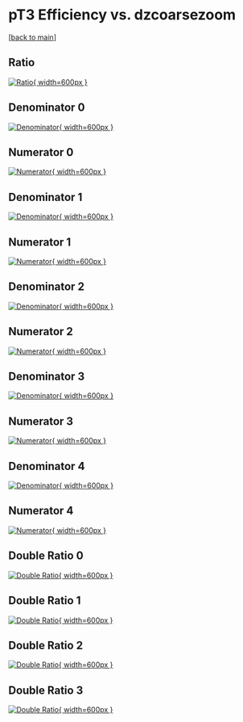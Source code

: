 # pT3 Efficiency vs. dzcoarsezoom

[[back to main](./)]



## Ratio

[![Ratio](../mtv/var/pT3_vtr_211_1_eff_dzcoarsezoom.png){ width=600px }](../mtv/var/pT3_vtr_211_1_eff_dzcoarsezoom.pdf)

## Denominator 0

[![Denominator](../mtv/den/pT3_vtr_211_1_eff_dzcoarsezoom_den0.png){ width=600px }](../mtv/den/pT3_vtr_211_1_eff_dzcoarsezoom_den0.pdf)

## Numerator 0

[![Numerator](../mtv/num/pT3_vtr_211_1_eff_dzcoarsezoom_num0.png){ width=600px }](../mtv/num/pT3_vtr_211_1_eff_dzcoarsezoom_num0.pdf)

## Denominator 1

[![Denominator](../mtv/den/pT3_vtr_211_1_eff_dzcoarsezoom_den1.png){ width=600px }](../mtv/den/pT3_vtr_211_1_eff_dzcoarsezoom_den1.pdf)

## Numerator 1

[![Numerator](../mtv/num/pT3_vtr_211_1_eff_dzcoarsezoom_num1.png){ width=600px }](../mtv/num/pT3_vtr_211_1_eff_dzcoarsezoom_num1.pdf)

## Denominator 2

[![Denominator](../mtv/den/pT3_vtr_211_1_eff_dzcoarsezoom_den2.png){ width=600px }](../mtv/den/pT3_vtr_211_1_eff_dzcoarsezoom_den2.pdf)

## Numerator 2

[![Numerator](../mtv/num/pT3_vtr_211_1_eff_dzcoarsezoom_num2.png){ width=600px }](../mtv/num/pT3_vtr_211_1_eff_dzcoarsezoom_num2.pdf)

## Denominator 3

[![Denominator](../mtv/den/pT3_vtr_211_1_eff_dzcoarsezoom_den3.png){ width=600px }](../mtv/den/pT3_vtr_211_1_eff_dzcoarsezoom_den3.pdf)

## Numerator 3

[![Numerator](../mtv/num/pT3_vtr_211_1_eff_dzcoarsezoom_num3.png){ width=600px }](../mtv/num/pT3_vtr_211_1_eff_dzcoarsezoom_num3.pdf)

## Denominator 4

[![Denominator](../mtv/den/pT3_vtr_211_1_eff_dzcoarsezoom_den4.png){ width=600px }](../mtv/den/pT3_vtr_211_1_eff_dzcoarsezoom_den4.pdf)

## Numerator 4

[![Numerator](../mtv/num/pT3_vtr_211_1_eff_dzcoarsezoom_num4.png){ width=600px }](../mtv/num/pT3_vtr_211_1_eff_dzcoarsezoom_num4.pdf)

## Double Ratio 0

[![Double Ratio](../mtv/ratio/pT3_vtr_211_1_eff_dzcoarsezoom_ratio0.png){ width=600px }](../mtv/ratio/pT3_vtr_211_1_eff_dzcoarsezoom_ratio0.pdf)

## Double Ratio 1

[![Double Ratio](../mtv/ratio/pT3_vtr_211_1_eff_dzcoarsezoom_ratio1.png){ width=600px }](../mtv/ratio/pT3_vtr_211_1_eff_dzcoarsezoom_ratio1.pdf)

## Double Ratio 2

[![Double Ratio](../mtv/ratio/pT3_vtr_211_1_eff_dzcoarsezoom_ratio2.png){ width=600px }](../mtv/ratio/pT3_vtr_211_1_eff_dzcoarsezoom_ratio2.pdf)

## Double Ratio 3

[![Double Ratio](../mtv/ratio/pT3_vtr_211_1_eff_dzcoarsezoom_ratio3.png){ width=600px }](../mtv/ratio/pT3_vtr_211_1_eff_dzcoarsezoom_ratio3.pdf)

